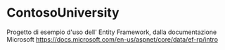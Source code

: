 # ContosoUniversity
Progetto di esempio d'uso dell' Entity Framework, dalla documentazione Microsoft https://docs.microsoft.com/en-us/aspnet/core/data/ef-rp/intro
